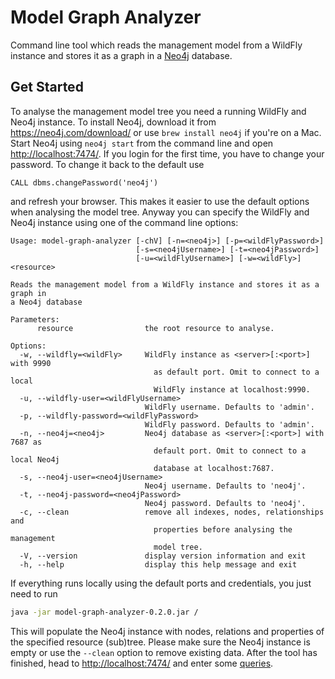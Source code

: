 # Model Graph Analyzer

Command line tool which reads the management model from a WildFly instance and stores it as a graph in a [Neo4j](https://neo4j.com/) database. 

## Get Started

To analyse the management model tree you need a running WildFly and Neo4j instance. To install Neo4j, download it from https://neo4j.com/download/ or use `brew install neo4j` if you're on a Mac. Start Neo4j using `neo4j start` from the command line and open [http://localhost:7474/](http://localhost:7474/). If you login for the first time, you have to change your password. To change it back to the default use 

```cypher
CALL dbms.changePassword('neo4j')
```

and refresh your browser. This makes it easier to use the default options when analysing the model tree. Anyway you can specify the WildFly and Neo4j instance using one of the command line options:

```
Usage: model-graph-analyzer [-chV] [-n=<neo4j>] [-p=<wildFlyPassword>]
                            [-s=<neo4jUsername>] [-t=<neo4jPassword>]
                            [-u=<wildFlyUsername>] [-w=<wildFly>] <resource>

Reads the management model from a WildFly instance and stores it as a graph in
a Neo4j database

Parameters:
      resource                the root resource to analyse.

Options:
  -w, --wildfly=<wildFly>     WildFly instance as <server>[:<port>] with 9990
                                as default port. Omit to connect to a local
                                WildFly instance at localhost:9990.
  -u, --wildfly-user=<wildFlyUsername>
                              WildFly username. Defaults to 'admin'.
  -p, --wildfly-password=<wildFlyPassword>
                              WildFly password. Defaults to 'admin'.
  -n, --neo4j=<neo4j>         Neo4j database as <server>[:<port>] with 7687 as
                                default port. Omit to connect to a local Neo4j
                                database at localhost:7687.
  -s, --neo4j-user=<neo4jUsername>
                              Neo4j username. Defaults to 'neo4j'.
  -t, --neo4j-password=<neo4jPassword>
                              Neo4j password. Defaults to 'neo4j'.
  -c, --clean                 remove all indexes, nodes, relationships and
                                properties before analysing the management
                                model tree.
  -V, --version               display version information and exit
  -h, --help                  display this help message and exit
```

If everything runs locally using the default ports and credentials, you just need to run 

```bash
java -jar model-graph-analyzer-0.2.0.jar /
```

This will populate the Neo4j instance with nodes, relations and properties of the specified resource (sub)tree. Please make sure the Neo4j instance is empty or use the `--clean` option to remove existing data. After the tool has finished, head to [http://localhost:7474/](http://localhost:7474/) and enter some [queries](https://github.com/hal/model-graph#queries). 

